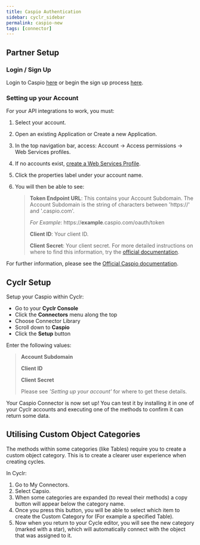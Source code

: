 ```yaml
---
title: Caspio Authentication
sidebar: cyclr_sidebar
permalink: caspio-new
tags: [connector]
---
```

## Partner Setup

### Login / Sign Up

Login to Caspio [here](https://id.caspio.com/) or begin the sign up process [here](https://www.caspio.com/).

### Setting up your Account

For your API integrations to work, you must:

1. Select your account.
2. Open an existing Application or Create a new Application.
3. In the top navigation bar, access: Account -> Access permissions -> Web Services profiles.
4. If no accounts exist, [create a Web Services Profile](https://howto.caspio.com/web-services-api/creating-a-web-services-api-profile/).
5. Click the properties label under your account name.
6. You will then be able to see:

   <div class="highlight code" mardown="1">

   > **Token Endpoint URL**: This contains your Account Subdomain. The Account Subdomain is the string of characters between 'https://' and '.caspio.com'.
   >
   > _For Example_: https://__example__.caspio.com/oauth/token
   >
   > **Client ID**: Your client ID.
   >
   > **Client Secret**: Your client secret.
   > For more detailed instructions on where to find this information, try the [official documentation](https://howto.caspio.com/web-services-api/rest-api/authenticating-rest/).
   </div>

For further information, please see the [Official Caspio documentation](https://howto.caspio.com/).

## Cyclr Setup

Setup your Caspio within Cyclr:

- Go to your **Cyclr Console**
- Click the **Connectors** menu along the top
- Choose Connector Library
- Scroll down to **Caspio**
- Click the **Setup** button

Enter the following values:

> **Account Subdomain**
>
> **Client ID**
>
> **Client Secret**
>
> Please see _'Setting up your account'_ for where to get these details.

Your Caspio Connector is now set up! You can test it by installing it in one of your Cyclr accounts and executing one of the methods to confirm it can return some data.

## Utilising Custom Object Categories

The methods within some categories (like Tables) require you to create a custom object category. This is to create a clearer user experience when creating cycles.

In Cyclr:

1. Go to My Connectors.
2. Select Capsio.
3. When some categories are expanded (to reveal their methods) a copy button will appear below the category name.
4. Once you press this button, you will be able to select which item to create the Custom Category for (For example a specified Table).
5. Now when you return to your Cycle editor, you will see the new category (marked with a star), which will automatically connect with the object that was assigned to it.
